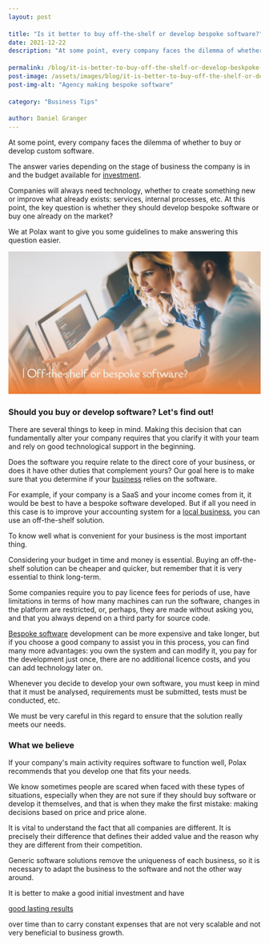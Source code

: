 ```yaml
---
layout: post

title: "Is it better to buy off-the-shelf or develop bespoke software?"
date: 2021-12-22
description: "At some point, every company faces the dilemma of whether to buy or develop custom software. The answer varies depending on the stage of business the company is in and the budget available for investment."

permalink: /blog/it-is-better-to-buy-off-the-shelf-or-develop-beskpoke-software
post-image: /assets/images/blog/it-is-better-to-buy-off-the-shelf-or-develop-beskpoke-software.jpg
post-img-alt: "Agency making bespoke software"

category: "Business Tips"

author: Daniel Granger
---
```



At some point, every company faces the dilemma of whether to buy or develop custom software.

The answer varies depending on the stage of business the company is in and the budget available for [investment](https://polax.co.uk/blog/why-companies-should-invest-in-technology).

Companies will always need technology, whether to create something new or improve what already exists: services, internal processes, etc. At this point, the key question is whether they should develop bespoke software or buy one already on the market?

We at Polax want to give you some guidelines to make answering this question easier.

![Agency making bespoke software](/assets/images/blog/it-is-better-to-buy-off-the-shelf-or-develop-beskpoke-software.jpg)

### Should you buy or develop software? Let's find out!

There are several things to keep in mind. Making this decision that can fundamentally alter your company requires that you clarify it with your team and rely on good technological support in the beginning.

Does the software you require relate to the direct core of your business, or does it have other duties that complement yours? Our goal here is to make sure that you determine if your [business](https://polax.co.uk/blog/why-your-business-needs-a-blog) relies on the software.

For example, if your company is a SaaS and your income comes from it, it would be best to have a bespoke software developed. But if all you need in this case is to improve your accounting system for a [local business](https://polax.co.uk/blog/a-guide-to-position-your-local-business-on-google-my-business), you can use an off-the-shelf solution.

To know well what is convenient for your business is the most important thing.

Considering your budget in time and money is essential. Buying an off-the-shelf solution can be cheaper and quicker, but remember that it is very essential to think long-term.

Some companies require you to pay licence fees for periods of use, have limitations in terms of how many machines can run the software, changes in the platform are restricted, or, perhaps, they are made without asking you, and that you always depend on a third party for source code.

[Bespoke software](https://polax.co.uk/blog/advantages-of-beskpoke-software-development) development can be more expensive and take longer, but if you choose a good company to assist you in this process, you can find many more advantages: you own the system and can modify it, you pay for the development just once, there are no additional licence costs, and you can add technology later on.

Whenever you decide to develop your own software, you must keep in mind that it must be analysed, requirements must be submitted, tests must be conducted, etc.

We must be very careful in this regard to ensure that the solution really meets our needs.

### What we believe

If your company's main activity requires software to function well, Polax recommends that you develop one that fits your needs.

We know sometimes people are scared when faced with these types of situations, especially when they are not sure if they should buy software or develop it themselves, and that is when they make the first mistake: making decisions based on price and price alone.

It is vital to understand the fact that all companies are different. It is precisely their difference that defines their added value and the reason why they are different from their competition.

Generic software solutions remove the uniqueness of each business, so it is necessary to adapt the business to the software and not the other way around.

It is better to make a good initial investment and have

[good lasting results](https://polax.co.uk/portfolio)

over time than to carry constant expenses that are not very scalable and not very beneficial to business growth.